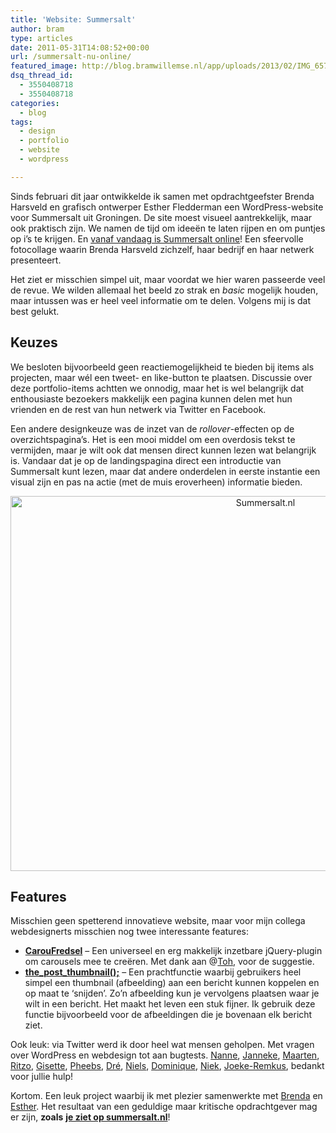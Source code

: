 ```yaml
---
title: 'Website: Summersalt'
author: bram
type: articles
date: 2011-05-31T14:08:52+00:00
url: /summersalt-nu-online/
featured_image: http://blog.bramwillemse.nl/app/uploads/2013/02/IMG_6576-2.jpeg
dsq_thread_id:
  - 3550408718
  - 3550408718
categories:
  - blog
tags:
  - design
  - portfolio
  - website
  - wordpress

---
```

<p class="lead">
  Sinds februari dit jaar ontwikkelde ik samen met opdrachtgeefster Brenda Harsveld en grafisch ontwerper Esther Fledderman een WordPress-website voor Summersalt uit Groningen. De site moest visueel aantrekkelijk, maar ook praktisch zijn. We namen de tijd om ideeën te laten rijpen en om puntjes op i&#8217;s te krijgen. En <a title="Summersalt - Maatschappelijk en duurzaam ondernemen" href="http://summersalt.nl" target="_blank">vanaf vandaag is Summersalt online</a>! Een sfeervolle fotocollage waarin Brenda Harsveld zichzelf, haar bedrijf en haar netwerk presenteert. <strong><!--more--></strong>
</p>

Het ziet er misschien simpel uit, maar voordat we hier waren passeerde veel de revue. We wilden allemaal het beeld zo strak en _basic_ mogelijk houden, maar intussen was er heel veel informatie om te delen. Volgens mij is dat best gelukt.

## Keuzes

We besloten bijvoorbeeld geen reactiemogelijkheid te bieden bij items als projecten, maar wél een tweet- en like-button te plaatsen. Discussie over deze portfolio-items achtten we onnodig, maar het is wel belangrijk dat enthousiaste bezoekers makkelijk een pagina kunnen delen met hun vrienden en de rest van hun netwerk via Twitter en Facebook.

Een andere designkeuze was de inzet van de _rollover_-effecten op de overzichtspagina&#8217;s. Het is een mooi middel om een overdosis tekst te vermijden, maar je wilt ook dat mensen direct kunnen lezen wat belangrijk is. Vandaar dat je op de landingspagina direct een introductie van Summersalt kunt lezen, maar dat andere onderdelen in eerste instantie een visual zijn en pas na actie (met de muis eroverheen) informatie bieden.

<p style="text-align: center;">
  <a href="http://summersalt.nl"><img class="size-full wp-image-3042 aligncenter" title="Summersalt.nl" alt="Summersalt.nl" src="https://bramwillemse.nl/app/uploads/2011/05/summersalt-website2.jpg" width="800" height="600" /></a>
</p>

## Features

Misschien geen spetterend innovatieve website, maar voor mijn collega webdesignerts misschien nog twee interessante features:

  * **<a title="CarouFredsel - jQuery plugin voor carousels" href="http://caroufredsel.frebsite.nl/" target="_blank">CarouFredsel</a>** &#8211; Een universeel en erg makkelijk inzetbare jQuery-plugin om carousels mee te creëren. Met dank aan @<a title="Edo (@Toh) op Twitter" href="http://twitter.com/toh" target="_blank">Toh</a>, voor de suggestie.
  * **<a title="the_post_thumbnail(); - Creatief met afbeeldingen" href="http://codex.wordpress.org/Function_Reference/the_post_thumbnail" target="_blank">the_post_thumbnail();</a>** &#8211; Een prachtfunctie waarbij gebruikers heel simpel een thumbnail (afbeelding) aan een bericht kunnen koppelen en op maat te &#8216;snijden&#8217;. Zo&#8217;n afbeelding kun je vervolgens plaatsen waar je wilt in een bericht. Het maakt het leven een stuk fijner. Ik gebruik deze functie bijvoorbeeld voor de afbeeldingen die je bovenaan elk bericht ziet.

Ook leuk: via Twitter werd ik door heel wat mensen geholpen. Met vragen over WordPress en webdesign tot aan bugtests. <a title="Nanne Huiges op Twitter" href="http://twitter.com/ennan" target="_blank">Nanne</a>, <a title="Janneke Romein op Twitter" href="http://twitter.com/jann_roman" target="_blank">Janneke</a>, <a title="Peetsma op Twitter" href="http://twitter.com/maartenpeetsma" target="_blank">Maarten</a>, <a title="Ritzo op Twitter" href="http://twitter.com/ritzotencate" target="_blank">Ritzo</a>, <a title="Improving Business op Twitter" href="http://twitter.com/improvingb" target="_blank">Gisette</a>, <a title="Pheebs op Twitter" href="http://twitter.com/phebelillian" target="_blank">Pheebs</a>, <a title="Andreas Willemse op Twitter" href="http://twitter.com/twitpapier" target="_blank">Dré</a>, <a title="Breun op Twitter" href="http://twitter.com/breun" target="_blank">Niels</a>, <a title="Dominique op Twitter" href="http://twitter.com/dominiqu3" target="_blank">Dominique</a>, <a title="Niek op Twitter" href="http://twitter.com/niektenhoopen" target="_blank">Niek</a>, <a title="DeFries op Twitter" href="http://twitter.com/DeFries" target="_blank">Joeke-Remkus</a>, bedankt voor jullie hulp!

Kortom. Een leuk project waarbij ik met plezier samenwerkte met <a title="Brenda Harsveld op Twitter" href="http://twitter.com/brendaharsveld" target="_blank">Brenda</a> en <a title="Esther Ontwerp's website" href="http://estherontwerp.nl" target="_blank">Esther</a>. Het resultaat van een geduldige maar kritische opdrachtgever mag er zijn, **zoals** <a title="Summersalt is online!" href="http://summersalt.nl" target="_blank"><strong>je ziet op summersalt.nl</strong></a>!